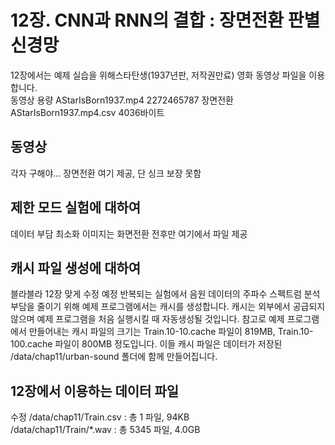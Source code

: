 # 12장. CNN과 RNN의 결합 : 장면전환 판별 신경망
12장에서는 예제 실습을 위해스타탄생(1937년판, 저작권만료) 영화 동영상 파일을 이용합니다.<br/>
동영상 용량 AStarIsBorn1937.mp4 2272465787
장면전환 AStarIsBorn1937.mp4.csv 4036바이트

## 동영상
각자 구해야...
장면전환 여기 제공, 단 싱크 보장 못함

## 제한 모드 실험에 대하여
데이터 부담 최소화
이미지는 화면전환 전후만
여기에서 파일 제공

## 캐시 파일 생성에 대하여

블라블라 12장 맞게 수정 예정 반복되는 실험에서 음원 데이터의 주파수 스펙트럼 분석 부담을 줄이기 위해 예제 프로그램에서는 캐시를 생성합니다.
캐시는 외부에서 공급되지 않으며 예제 프로그램을 처음 실행시킬 때 자동생성될 것입니다.
참고로 예제 프로그램에서 만들어내는 캐시 파일의 크기는 Train.10-10.cache 파일이 819MB, Train.10-100.cache 파일이 800MB 정도입니다.
이들 캐시 파일은 데이터가 저장된 /data/chap11/urban-sound 폴더에 함께 만들어집니다.

## 12장에서 이용하는 데이터 파일
수정 
/data/chap11/Train.csv : 총 1 파일, 94KB<br/>
/data/chap11/Train/\*.wav : 총 5345 파일, 4.0GB<br/>
